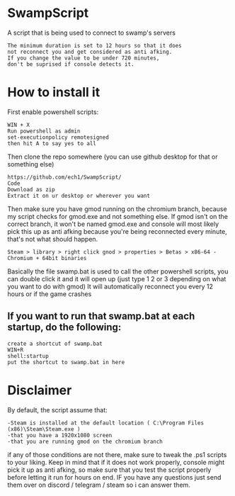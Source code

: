 # SwampScript
A script that is being used to connect to swamp's servers
```
The minimum duration is set to 12 hours so that it does 
not reconnect you and get considered as anti afking.
If you change the value to be under 720 minutes, 
don't be suprised if console detects it.
```

# How to install it
First enable powershell scripts:
```
WIN + X
Run powershell as admin
set-executionpolicy remotesigned
then hit A to say yes to all
```
Then clone the repo somewhere (you can use github desktop for that or something else)
```
https://github.com/ech1/SwampScript/
Code
Download as zip
Extract it on ur desktop or wherever you want
```
Then make sure you have gmod running on the chromium branch, because my script checks for gmod.exe and not something else.
If gmod isn't on the correct branch, it won't be named gmod.exe and console will most likely pick this up as anti afking because you're being reconnected every minute, that's not what should happen.
```So make sure gmod is actually called gmod.exe when you run it (Chromium Branch)
Steam > library > right click gnod > properties > Betas > x86-64 - Chromium + 64bit binaries
```

Basically the file swamp.bat is used to call the other powershell scripts,
you can double click it and it will open up (just type 1 2 or 3 depending on what you want to do with gmod)
It will automatically reconnect you every 12 hours or if the game crashes

## If you want to run that swamp.bat at each startup, do the following:
```
create a shortcut of swamp.bat
WIN+R
shell:startup
put the shortcut to swamp.bat in here
```
# Disclaimer
By default, the script assume that:
```
-Steam is installed at the default location ( C:\Program Files (x86)\Steam\Steam.exe )
-that you have a 1920x1080 screen
-that you are running gmod on the chromium branch
```
if any of those conditions are not there, make sure to tweak the .ps1 scripts to your liking. Keep in mind that if it does not work properly, console might pick it up as anti afking, so make sure that you test the script properly before letting it run for hours on end. IF you have any questions just send them over on discord / telegram / steam so i can answer them.
